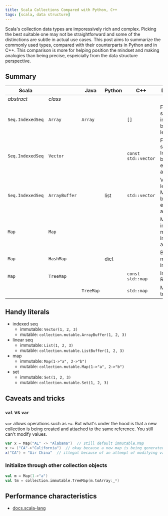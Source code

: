 ```yaml
---
title: Scala Collections Compared with Python, C++
tags: [scala, data structure]
---
```


Scala's collection data types are imporessively rich and complex. Picking the best suitable one may not be straightforward and some of the distinctions are subtle in actual use cases. This post aims to summarize the commonly used types, compared with their counterparts in Python and in C++. This comparison is more for helping position the mindset and making analogies than being precise, espeicially from the data structure perspective.

## Summary

|Scala     |       |Java|Python|C++|Description|
|----------|-------|----|------|---|-----------|
|*abstract*|*class*|    |      |   |           |
|`Seq.IndexedSeq`|`Array`|`Array`| |`[]`|Fixed length seq. Mutable in elements but not in length|
|`Seq.IndexedSeq`|`Vector`| | | `const std::vector`|Fixed length seq. Immutable both in elements and length|
|`Seq.IndexedSeq`|`ArrayBuffer`| | list | `std::vector` | Variable length seq. Mutable both in elements and length|
|`Map`|`Map`| | | | Mutable and immutable map implemented as [hash trie]|
|`Map`|`HashMap`| | dict | | Both mutable an immutable |
|`Map`|`TreeMap`| | |`const std::map`| Immutable RB tree map |
|     |         |`TreeMap`| |`std::map`| Mutable RB tree map |


[hash trie]: http://www.scala-lang.org/docu/files/collections-api/collections_19.html


## Handy literals

+ indexed seq
  + immutable: `Vector(1, 2, 3)`
  + mutable: `collection.mutable.ArrayBuffer(1, 2, 3)`
+ linear seq
  + immutable: `List(1, 2, 3)`
  + mutable: `collection.mutable.ListBuffer(1, 2, 3)`
+ map
  + immutable: `Map(1->"a", 2->"b")`
  + mutable: `collection.mutable.Map(1->"a", 2->"b")`
+ set
  + immutable: `Set(1, 2, 3)`
  + mutable: `collection.mutable.Set(1, 2, 3)`

## Caveats and tricks

### `val` vs `var`
 `var` allows operations such as `+=`. But what's under the hood is that a new collection is being created and attached to the same reference. You still can't modify values.
```scala
var x = Map("AL" -> "Alabama")  // still default immutable.Map
x += ("CA"->"California")  // okay because a new map is being generated
x("CA") = "Air China"  // illegal because of an attempt of modifying values
```

### Initialize through other collection objects
```scala
val m = Map(1->"a")
val tm = collection.immutable.TreeMap(m.toArray:_*)
```

## Performance characteristics

+ [docs.scala-lang](http://docs.scala-lang.org/overviews/collections/performance-characteristics.html)



